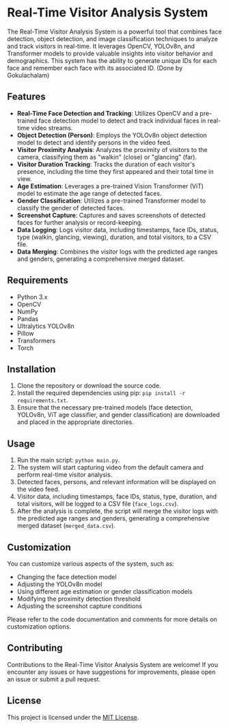 # Real-Time Visitor Analysis System

The Real-Time Visitor Analysis System is a powerful tool that combines face detection, object detection, and image classification techniques to analyze and track visitors in real-time. It leverages OpenCV, YOLOv8n, and Transformer models to provide valuable insights into visitor behavior and demographics. This system has the ability to generate unique IDs for each face and remember each face with its associated ID. (Done by Gokulachalam)

## Features

- **Real-Time Face Detection and Tracking**: Utilizes OpenCV and a pre-trained face detection model to detect and track individual faces in real-time video streams.
- **Object Detection (Person)**: Employs the YOLOv8n object detection model to detect and identify persons in the video feed.
- **Visitor Proximity Analysis**: Analyzes the proximity of visitors to the camera, classifying them as "walkin" (close) or "glancing" (far).
- **Visitor Duration Tracking**: Tracks the duration of each visitor's presence, including the time they first appeared and their total time in view.
- **Age Estimation**: Leverages a pre-trained Vision Transformer (ViT) model to estimate the age range of detected faces.
- **Gender Classification**: Utilizes a pre-trained Transformer model to classify the gender of detected faces.
- **Screenshot Capture**: Captures and saves screenshots of detected faces for further analysis or record-keeping.
- **Data Logging**: Logs visitor data, including timestamps, face IDs, status, type (walkin, glancing, viewing), duration, and total visitors, to a CSV file.
- **Data Merging**: Combines the visitor logs with the predicted age ranges and genders, generating a comprehensive merged dataset.

## Requirements

- Python 3.x
- OpenCV
- NumPy
- Pandas
- Ultralytics YOLOv8n
- Pillow
- Transformers
- Torch

## Installation

1. Clone the repository or download the source code.
2. Install the required dependencies using pip: `pip install -r requirements.txt`.
3. Ensure that the necessary pre-trained models (face detection, YOLOv8n, ViT age classifier, and gender classification) are downloaded and placed in the appropriate directories.

## Usage

1. Run the main script: `python main.py`.
2. The system will start capturing video from the default camera and perform real-time visitor analysis.
3. Detected faces, persons, and relevant information will be displayed on the video feed.
4. Visitor data, including timestamps, face IDs, status, type, duration, and total visitors, will be logged to a CSV file (`face_logs.csv`).
5. After the analysis is complete, the script will merge the visitor logs with the predicted age ranges and genders, generating a comprehensive merged dataset (`merged_data.csv`).

## Customization

You can customize various aspects of the system, such as:

- Changing the face detection model
- Adjusting the YOLOv8n model
- Using different age estimation or gender classification models
- Modifying the proximity detection threshold
- Adjusting the screenshot capture conditions

Please refer to the code documentation and comments for more details on customization options.

## Contributing

Contributions to the Real-Time Visitor Analysis System are welcome! If you encounter any issues or have suggestions for improvements, please open an issue or submit a pull request.

## License

This project is licensed under the [MIT License](LICENSE).
